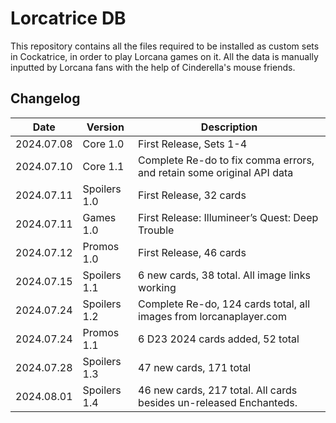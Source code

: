 # Lorcatrice DB
This repository contains all the files required to be installed as custom sets in Cockatrice, in order to play Lorcana games on it.
All the data is manually inputted by Lorcana fans with the help of Cinderella's mouse friends.

## Changelog

| Date       | Version      | Description                                                           |
|------------|--------------|-----------------------------------------------------------------------|
| 2024.07.08 | Core 1.0     | First Release, Sets 1-4                                               |
| 2024.07.10 | Core 1.1     | Complete Re-do to fix comma errors, and retain some original API data |
| 2024.07.11 | Spoilers 1.0 | First Release, 32 cards                                               |
| 2024.07.11 | Games 1.0    | First Release: Illumineer’s Quest: Deep Trouble                       |
| 2024.07.12 | Promos 1.0   | First Release, 46 cards                                               |
| 2024.07.15 | Spoilers 1.1 | 6 new cards, 38 total. All image links working                        |
| 2024.07.24 | Spoilers 1.2 | Complete Re-do, 124 cards total, all images from lorcanaplayer.com    |
| 2024.07.24 | Promos 1.1   | 6 D23 2024 cards added, 52 total                                      |
| 2024.07.28 | Spoilers 1.3 | 47 new cards, 171 total                                               |
| 2024.08.01 | Spoilers 1.4 | 46 new cards, 217 total. All cards besides un-released Enchanteds.    |
